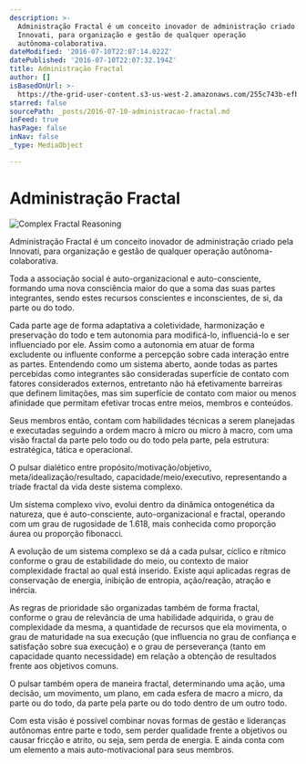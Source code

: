 ```yaml
---
description: >-
  Administração Fractal é um conceito inovador de administração criado pela
  Innovati, para organização e gestão de qualquer operação
  autônoma-colaborativa. 
dateModified: '2016-07-10T22:07:14.022Z'
datePublished: '2016-07-10T22:07:32.194Z'
title: Administração Fractal
author: []
isBasedOnUrl: >-
  https://the-grid-user-content.s3-us-west-2.amazonaws.com/255c743b-efbe-4479-9627-95ff50315ff2.png
starred: false
sourcePath: _posts/2016-07-10-administracao-fractal.md
inFeed: true
hasPage: false
inNav: false
_type: MediaObject

---
```

# Administração Fractal
![Complex Fractal Reasoning](https://the-grid-user-content.s3-us-west-2.amazonaws.com/255c743b-efbe-4479-9627-95ff50315ff2.png)

Administração Fractal é um conceito inovador de administração criado pela Innovati, para organização e gestão de qualquer operação autônoma-colaborativa. 

Toda a associação social é auto-organizacional e auto-consciente, formando uma nova consciência maior do que a soma das suas partes integrantes, sendo estes recursos conscientes e inconscientes, de si, da parte ou do todo. 

Cada parte age de forma adaptativa a coletividade, harmonização e preservação do todo e tem autonomia para modificá-lo, influenciá-lo e ser influenciado por ele. Assim como a autonomia em atuar de forma excludente ou influente conforme a percepção sobre cada interação entre as partes. Entendendo como um sistema aberto, aonde todas as partes percebidas como integrantes são consideradas superfície de contato com fatores considerados externos, entretanto não há efetivamente barreiras que definem limitações, mas sim superfície de contato com maior ou menos afinidade que permitam efetivar trocas entre meios, membros e conteúdos.

Seus membros então, contam com habilidades técnicas a serem planejadas e executadas seguindo a ordem macro à micro ou micro à macro, com uma visão fractal da parte pelo todo ou do todo pela parte, pela estrutura: estratégica, tática e operacional.

O pulsar dialético entre propósito/motivação/objetivo, meta/idealização/resultado, capacidade/meio/executivo, representando a tríade fractal da vida deste sistema complexo.

Um sistema complexo vivo, evolui dentro da dinâmica ontogenética da natureza, que é auto-consciente, auto-organizacional e fractal, operando com um grau de rugosidade de 1.618, mais conhecida como proporção áurea ou proporção fibonacci.

A evolução de um sistema complexo se dá a cada pulsar, cíclico e rítmico conforme o grau de estabilidade do meio, ou contexto de maior complexidade fractal ao qual está inserido. Existe aqui aplicadas regras de conservação de energia, inibição de entropia, ação/reação, atração e inércia. 

As regras de prioridade são organizadas também de forma fractal, conforme o grau de relevância de uma habilidade adquirida, o grau de complexidade da mesma, a quantidade de recursos que ela movimenta, o grau de maturidade na sua execução (que influencia no grau de confiança e satisfação sobre sua execução) e o grau de perseverança (tanto em capacidade quanto necessidade) em relação a obtenção de resultados frente aos objetivos comuns.

O pulsar também opera de maneira fractal, determinando uma ação, uma decisão, um movimento, um plano, em cada esfera de macro a micro, da parte ou do todo, da parte pela parte ou do todo dentro de um outro todo.

Com esta visão é possível combinar novas formas de gestão e lideranças autônomas entre parte e todo, sem perder qualidade frente a objetivos ou causar fricção e atrito, ou seja, sem perda de energia. E ainda conta com um elemento a mais auto-motivacional para seus membros.